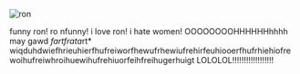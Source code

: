 ![ron](https://static.wikia.nocookie.net/fridaynightfunking/images/1/1f/RonAnim.gif/revision/latest/scale-to-width-down/341?cb=20210723183443)

funny ron! ro nfunny! i love ron! i hate women! OOOOOOOOHHHHHHhhhh may gawd *fart****f*ra*ta*rt*
wiqduhdwiefhrieuhierfhufreiworfhewufrhewiufrehirfeuhiooerfhufrhiehiofrewoihufreiwhroihuewihufrehiuorfeihfreihugerhuigt LOLOLOL!!!!!!!!!!!!!!!!!!
